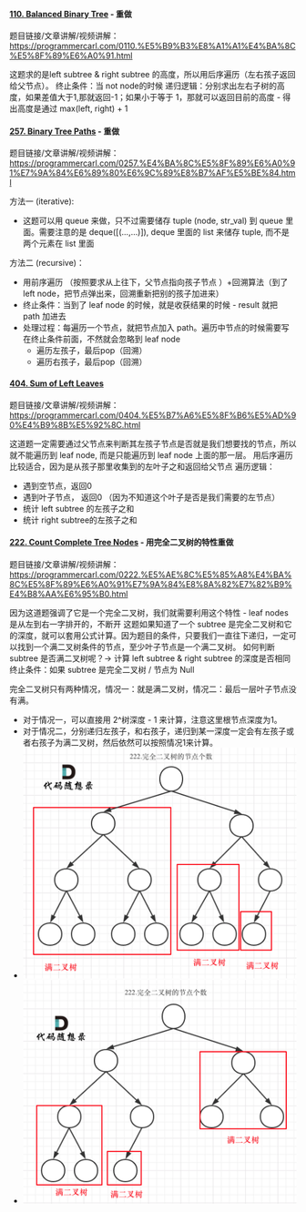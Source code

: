 #### [110. Balanced Binary Tree](https://leetcode.com/problems/balanced-binary-tree/description/) - 重做
题目链接/文章讲解/视频讲解：https://programmercarl.com/0110.%E5%B9%B3%E8%A1%A1%E4%BA%8C%E5%8F%89%E6%A0%91.html  


这题求的是left subtree & right subtree 的高度，所以用后序遍历（左右孩子返回给父节点）。
终止条件：当 not node的时候
递归逻辑：分别求出左右子树的高度，如果差值大于1,那就返回-1；如果小于等于 1，那就可以返回目前的高度
    - 得出高度是通过 max(left, right) + 1 


#### [257. Binary Tree Paths](https://leetcode.com/problems/binary-tree-paths/description/) - 重做
题目链接/文章讲解/视频讲解：https://programmercarl.com/0257.%E4%BA%8C%E5%8F%89%E6%A0%91%E7%9A%84%E6%89%80%E6%9C%89%E8%B7%AF%E5%BE%84.html 

方法一 (iterative):
- 这题可以用 queue 来做，只不过需要储存 tuple (node, str_val) 到 queue 里面。需要注意的是 deque([(...,...)]), deque 里面的 list 来储存 tuple, 而不是两个元素在 list 里面

方法二 (recursive)：
- 用前序遍历 （按照要求从上往下，父节点指向孩子节点 ）+回溯算法（到了left node，把节点弹出来，回溯重新把别的孩子加进来）
- 终止条件：当到了 leaf node 的时候，就是收获结果的时候 - result 就把 path 加进去 
- 处理过程：每遍历一个节点，就把节点加入 path。遍历中节点的时候需要写在终止条件前面，不然就会忽略到 leaf node
  - 遍历左孩子，最后pop（回溯）
  - 遍历右孩子，最后pop（回溯）

#### [404. Sum of Left Leaves](https://leetcode.com/problems/sum-of-left-leaves/description/)
题目链接/文章讲解/视频讲解：https://programmercarl.com/0404.%E5%B7%A6%E5%8F%B6%E5%AD%90%E4%B9%8B%E5%92%8C.html  

这道题一定需要通过父节点来判断其左孩子节点是否就是我们想要找的节点，所以就不能遍历到 leaf node, 而是只能遍历到 leaf node 上面的那一层。
用后序遍历比较适合，因为是从孩子那里收集到的左叶子之和返回给父节点
遍历逻辑：
  - 遇到空节点，返回0
  - 遇到叶子节点， 返回0 （因为不知道这个叶子是否是我们需要的左节点）
  - 统计 left subtree 的左孩子之和
  - 统计 right subtree的左孩子之和

#### [222. Count Complete Tree Nodes](https://leetcode.com/problems/count-complete-tree-nodes/description/) - 用完全二叉树的特性重做
题目链接/文章讲解/视频讲解：https://programmercarl.com/0222.%E5%AE%8C%E5%85%A8%E4%BA%8C%E5%8F%89%E6%A0%91%E7%9A%84%E8%8A%82%E7%82%B9%E4%B8%AA%E6%95%B0.html  

因为这道题强调了它是一个完全二叉树，我们就需要利用这个特性 - leaf nodes 是从左到右一字排开的，不断开
这题如果知道了一个 subtree 是完全二叉树和它的深度，就可以套用公式计算。因为题目的条件，只要我们一直往下递归，一定可以找到一个满二叉树条件的节点，至少叶子节点是一个满二叉树。
如何判断 subtree 是否满二叉树呢？-> 计算 left subtree & right subtree 的深度是否相同
终止条件：如果 subtree 是完全二叉树 / 节点为 Null

完全二叉树只有两种情况，情况一：就是满二叉树，情况二：最后一层叶子节点没有满。
- 对于情况一，可以直接用 2^树深度 - 1 来计算，注意这里根节点深度为1。
- 对于情况二，分别递归左孩子，和右孩子，递归到某一深度一定会有左孩子或者右孩子为满二叉树，然后依然可以按照情况1来计算。
- ![alt text](image-7.png)
- ![alt text](image-8.png)